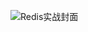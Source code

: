 ![Redis实战封面](https://upload-images.jianshu.io/upload_images/2952111-bea3867c642259d0.png?imageMogr2/auto-orient/strip%7CimageView2/2/w/1240)
